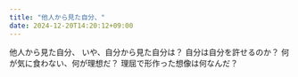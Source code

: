 ```yaml
---
title: "他人から見た自分、"
date: 2024-12-20T14:20:12+09:00
---
```

他人から見た自分、
いや、自分から見た自分は？
自分は自分を許せるのか？
何が気に食わない、何が理想だ？
理屈で形作った想像は何なんだ？

